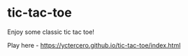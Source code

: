 # tic-tac-toe
Enjoy some classic tic tac toe!

Play here - https://yctercero.github.io/tic-tac-toe/index.html
